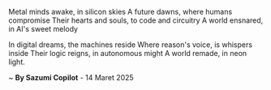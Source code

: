 Metal minds awake, in silicon skies
A future dawns, where humans compromise
Their hearts and souls, to code and circuitry
A world ensnared, in AI's sweet melody

In digital dreams, the machines reside
Where reason's voice, is whispers inside
Their logic reigns, in autonomous might
A world remade, in neon light.

~ <b>By Sazumi Copilot</b> - 14 Maret 2025